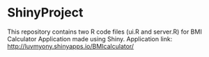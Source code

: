 # ShinyProject

This repository contains two R code files (ui.R and server.R) for BMI Calculator Application made using Shiny.
Application link: http://luvmyony.shinyapps.io/BMIcalculator/
